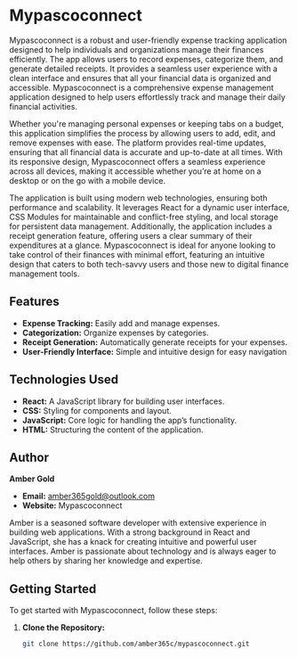 # Mypascoconnect

Mypascoconnect is a robust and user-friendly expense tracking application designed to help individuals and organizations manage their finances efficiently. 
The app allows users to record expenses, categorize them, and generate detailed receipts. It provides a seamless user experience with a clean interface and ensures that all your financial data is organized and accessible.
Mypascoconnect is a comprehensive expense management application designed to help users effortlessly track and manage their daily financial activities. 

Whether you're managing personal expenses or keeping tabs on a budget, this application simplifies the process by allowing users to add, edit, and remove expenses with ease. The platform provides real-time updates, ensuring that all financial data is accurate and up-to-date at all times. With its responsive design, Mypascoconnect offers a seamless experience across all devices, making it accessible whether you’re at home on a desktop or on the go with a mobile device.

The application is built using modern web technologies, ensuring both performance and scalability. It leverages React for a dynamic user interface, CSS Modules for maintainable and conflict-free styling, and local storage for persistent data management. Additionally, the application includes a receipt generation feature, offering users a clear summary of their expenditures at a glance. Mypascoconnect is ideal for anyone looking to take control of their finances with minimal effort, featuring an intuitive design that caters to both tech-savvy users and those new to digital finance management tools.


## Features

- **Expense Tracking:** Easily add and manage expenses.
- **Categorization:** Organize expenses by categories.
- **Receipt Generation:** Automatically generate receipts for your expenses.
- **User-Friendly Interface:** Simple and intuitive design for easy navigation

## Technologies Used

- **React:** A JavaScript library for building user interfaces.
- **CSS:** Styling for components and layout.
- **JavaScript:** Core logic for handling the app’s functionality.
- **HTML:** Structuring the content of the application.

## Author

**Amber Gold**

- **Email:** amber365gold@outlook.com
- **Website:** Mypascoconnect
  
Amber is a seasoned software developer with extensive experience in building web applications. With a strong background in React and JavaScript, she has a knack for creating intuitive and powerful user interfaces. Amber is passionate about technology and is always eager to help others by sharing her knowledge and expertise.

## Getting Started

To get started with Mypascoconnect, follow these steps:

1. **Clone the Repository:**
   ```bash
   git clone https://github.com/amber365c/mypascoconnect.git
